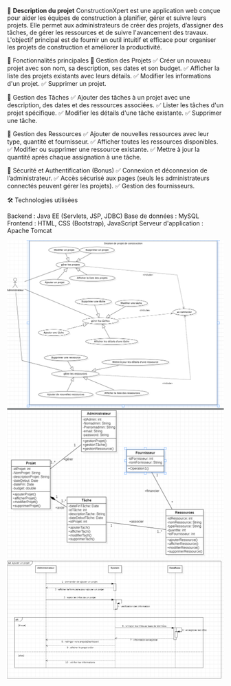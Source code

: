 📌 **Description du projet**
ConstructionXpert est une application web conçue pour aider les équipes de construction à planifier, gérer et suivre leurs projets. Elle permet aux administrateurs de créer des projets, d’assigner des tâches, de gérer les ressources et de suivre l'avancement des travaux.
L'objectif principal est de fournir un outil intuitif et efficace pour organiser les projets de construction et améliorer la productivité.

🚀 Fonctionnalités principales
🔹 Gestion des Projets
✅ Créer un nouveau projet avec son nom, sa description, ses dates et son budget.
✅ Afficher la liste des projets existants avec leurs détails.
✅ Modifier les informations d'un projet.
✅ Supprimer un projet.

🔹 Gestion des Tâches
✅ Ajouter des tâches à un projet avec une description, des dates et des ressources associées.
✅ Lister les tâches d'un projet spécifique.
✅ Modifier les détails d'une tâche existante.
✅ Supprimer une tâche.

🔹 Gestion des Ressources
✅ Ajouter de nouvelles ressources avec leur type, quantité et fournisseur.
✅ Afficher toutes les ressources disponibles.
✅ Modifier ou supprimer une ressource existante.
✅ Mettre à jour la quantité après chaque assignation à une tâche.

🔹 Sécurité et Authentification (Bonus)
✅ Connexion et déconnexion de l’administrateur.
✅ Accès sécurisé aux pages (seuls les administrateurs connectés peuvent gérer les projets).
✅ Gestion des fournisseurs.

🛠️ Technologies utilisées

Backend : Java EE (Servlets, JSP, JDBC)
Base de données : MySQL
Frontend : HTML, CSS (Bootstrap), JavaScript
Serveur d'application : Apache Tomcat


![img.png](uml/diagrameusecase%20juryblanc.png)
![img.png](uml/diagrammeClassjuryblanc.png)
![img.png](uml/diagrammesequencejuryblanc.png)